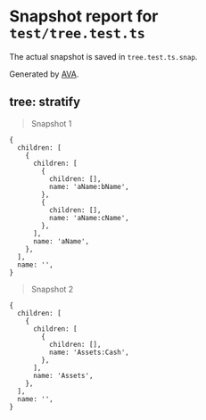 # Snapshot report for `test/tree.test.ts`

The actual snapshot is saved in `tree.test.ts.snap`.

Generated by [AVA](https://avajs.dev).

## tree: stratify

> Snapshot 1

    {
      children: [
        {
          children: [
            {
              children: [],
              name: 'aName:bName',
            },
            {
              children: [],
              name: 'aName:cName',
            },
          ],
          name: 'aName',
        },
      ],
      name: '',
    }

> Snapshot 2

    {
      children: [
        {
          children: [
            {
              children: [],
              name: 'Assets:Cash',
            },
          ],
          name: 'Assets',
        },
      ],
      name: '',
    }
